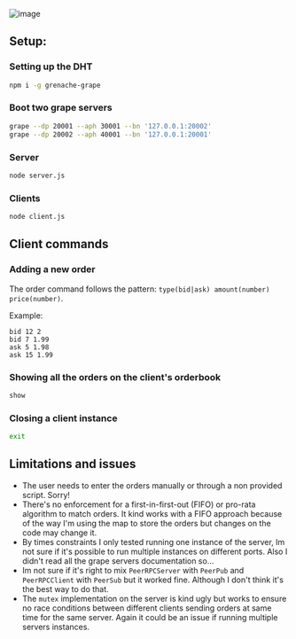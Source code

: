 ![image](https://user-images.githubusercontent.com/1591993/203871973-c7d968b4-cc50-445c-9544-f99805cdfc83.png)

## Setup:

### Setting up the DHT

```bash
npm i -g grenache-grape
```

### Boot two grape servers
```bash
grape --dp 20001 --aph 30001 --bn '127.0.0.1:20002'
grape --dp 20002 --aph 40001 --bn '127.0.0.1:20001'
```

### Server
```bash
node server.js
```

### Clients
```bash
node client.js
```

## Client commands

### Adding a new order
The order command follows the pattern: `type(bid|ask) amount(number) price(number)`.

Example:
```
bid 12 2
bid 7 1.99
ask 5 1.98
ask 15 1.99
```

### Showing all the orders on the client's orderbook
```bash
show
```

### Closing a client instance
```bash
exit
```

## Limitations and issues
- The user needs to enter the orders manually or through a non provided script. Sorry!
- There's no enforcement for a first-in-first-out (FIFO) or pro-rata algorithm to match orders. It kind works with a FIFO approach because of the way I'm using the map to store the orders but changes on the code may change it.
- By times constraints I only tested running one instance of the server, Im not sure if it's possible to run multiple instances on different ports. Also I didn't read all the grape servers documentation so...
- Im not sure if it's right to mix `PeerRPCServer` with `PeerPub` and `PeerRPCClient` with `PeerSub` but it worked fine. Although I don't think it's the best way to do that.
- The `mutex` implementation on the server is kind ugly but works to ensure no race conditions between different clients sending orders at same time for the same server. Again it could be an issue if running multiple servers instances.
